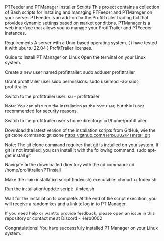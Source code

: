 PTFeeder and PTManager Installer Scripts
This project contains a collection of Bash scripts for installing and managing PTFeeder and PTManager on your server. PTFeeder is an add-on for the ProfitTrailer trading bot that provides dynamic settings based on market conditions. PTManager is a web interface that allows you to manage your ProfitTrailer and PTFeeder instances.

Requirements
A server with a Unix-based operating system. ( i have tested it with ubuntu 22.04 )
ProfitTrailer licenses.

Guide to Install PT Manager on Linux
Open the terminal on your Linux system.

Create a new user named profittrailer:
sudo adduser profittrailer

Grant profittrailer user sudo permissions:
sudo usermod -aG sudo profittrailer

Switch to the profittrailer user:
su - profittrailer

Note: You can also run the installation as the root user, but this is not recommended for security reasons.

Switch to the profittrailer user's home directory:
cd /home/profittrailer

Download the latest version of the installation scripts from GitHub, wie the git clone command:
git clone https://github.com/Herb0002/PTInstall.git

Note: The git clone command requires that git is installed on your system. If git is not installed, you can install it with the following command:
sudo apt-get install git

Navigate to the downloaded directory with the cd command: cd /home/profittrailer/PTInstall

Make the main installation script (Index.sh) executable:
chmod +x Index.sh

Run the installation/update script:
./Index.sh

Wait for the installation to complete. At the end of the script execution, you will receive a random key and a link to log in to PT Manager.

If you need help or want to provide feedback, please open an issue in this repository or contact me at Discord - Herb0002

Congratulations! You have successfully installed PT Manager on your Linux system.
